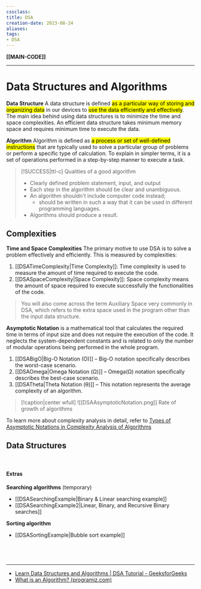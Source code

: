 ```yaml
---
cssclass:
title: DSA
creation-date: 2023-08-24
aliases:
tags:
- DSA
---
```

**[[MAIN-CODE]]**

---
# Data Structures and Algorithms
**Data Structure**
A data structure is defined <mark class="hltr-lightgreen">as a particular way of storing and organizing data</mark> in our devices to <mark class="hltr-lightgreen">use the data efficiently and effectively</mark>. The main idea behind using data structures is to minimize the time and space complexities. An efficient data structure takes minimum memory space and requires minimum time to execute the data.

**Algorithm**
Algorithm is defined as <mark class="hltr-lightgreen">a process or set of well-defined instructions</mark> that are typically used to solve a particular group of problems or perform a specific type of calculation. To explain in simpler terms, it is a set of operations performed in a step-by-step manner to execute a task.

>[!SUCCESS|ttl-c] Qualities of a good algorithm
>- Clearly defined problem statement, input, and output
>- Each step in the algorithm should be clear and unambiguous.
>- An algorithm shouldn't include computer code instead;
>	- should be written in such a way that it can be used in different programming languages.
>- Algorithms should produce a result.

## Complexities
**Time and Space Complexities**
The primary motive to use DSA is to solve a problem effectively and efficiently. This is measured by complexities:
1. [[DSATimeComplexity|Time Complexity]]: Time complexity is used to measure the amount of time required to execute the code.
2. [[DSASpaceComplexity|Space Complexity]]: Space complexity means the amount of space required to execute successfully the functionalities of the code. 

> You will also come across the term Auxiliary Space very commonly in DSA, which refers to the extra space used in the program other than the input data structure.

**Asymptotic Notation**
is a mathematical tool that calculates the required time in terms of input size and does not require the execution of the code. It neglects the system-dependent constants and is related to only the number of modular operations being performed in the whole program.
1. [[DSABigO|Big-O Notation (O)]] – Big-O notation specifically describes the worst-case scenario.
2. [[DSAOmega|Omega Notation (Ω)]] – Omega(Ω) notation specifically describes the best-case scenario.
3. [[DSATheta|Theta Notation (θ)]] – This notation represents the average complexity of an algorithm.

>[!caption|center wfull]
> ![[DSAAsymptoticNotation.png]]
> Rate of growth of algorithms

To learn more about complexity analysis in detail, refer to [Types of Asymptotic Notations in Complexity Analysis of Algorithms](https://www.geeksforgeeks.org/types-of-asymptotic-notations-in-complexity-analysis-of-algorithms/)

## Data Structures

<br>

#### Extras
**Searching algorithms** (temporary)
- [[DSASearchingExample|Binary & Linear searching example]]
- [[DSASearchingExample2|Linear, Binary, and Recursive Binary searches]]

**Sorting algorithm**
- [[DSASortingExample|Bubble sort example]]

<br>

# 
---
- [Learn Data Structures and Algorithms | DSA Tutorial - GeeksforGeeks](https://www.geeksforgeeks.org/learn-data-structures-and-algorithms-dsa-tutorial/)
- [What is an Algorithm? (programiz.com)](https://www.programiz.com/dsa/algorithm)